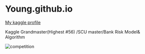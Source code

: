 # Young.github.io
[My kaggle profile](kaggle.com/mahluo)

Kaggle Grandmaster(Highest #56) /SCU master/Bank Risk Model& Algorithm


![competition](https://road-to-kaggle-grandmaster.vercel.app/api/badges/mahluo/competition)

